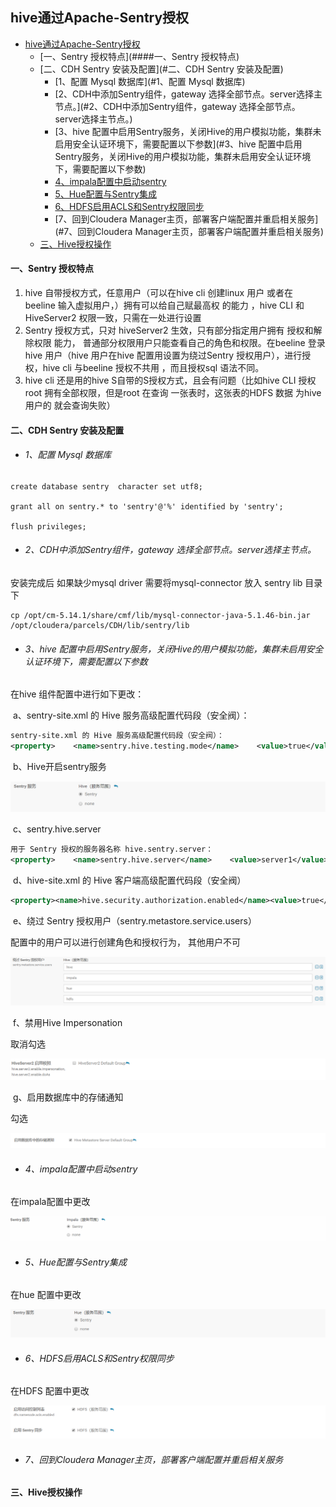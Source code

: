 ## hive通过Apache-Sentry授权

- [hive通过Apache-Sentry授权](#hive通过Apache-Sentry授权)
  - [一、Sentry 授权特点](####一、Sentry 授权特点)
  - [二、CDH Sentry 安装及配置](#二、CDH Sentry 安装及配置)
    - [1、配置 Mysql 数据库](#1、配置 Mysql 数据库)
    - [2、CDH中添加Sentry组件，gateway 选择全部节点。server选择主节点。](#2、CDH中添加Sentry组件，gateway 选择全部节点。server选择主节点。)
    - [3、hive 配置中启用Sentry服务，关闭Hive的用户模拟功能，集群未启用安全认证环境下，需要配置以下参数](#3、hive 配置中启用Sentry服务，关闭Hive的用户模拟功能，集群未启用安全认证环境下，需要配置以下参数)
    - [4、impala配置中启动sentry](#4、impala配置中启动sentry)
    - [5、Hue配置与Sentry集成](#5、Hue配置与Sentry集成)
    - [6、HDFS启用ACLS和Sentry权限同步](#6、HDFS启用ACLS和Sentry权限同步)
    - [7、回到Cloudera Manager主页，部署客户端配置并重启相关服务](#7、回到Cloudera Manager主页，部署客户端配置并重启相关服务)
  - [三、Hive授权操作](#三、Hive授权操作)

#### 一、Sentry 授权特点

1. hive 自带授权方式，任意用户（可以在hive cli 创建linux 用户 或者在 beeline 输入虚拟用户，）拥有可以给自己赋最高权 的能力 ，hive CLI 和HiveServer2 权限一致，只需在一处进行设置
2. Sentry 授权方式，只对 hiveServer2 生效，只有部分指定用户拥有 授权和解除权限 能力， 普通部分权限用户只能查看自己的角色和权限。在beeline 登录hive 用户（hive 用户在hive 配置用设置为绕过Sentry 授权用户），进行授权，hive cli 与beeline 授权不共用 ，而且授权sql 语法不同。
3. hive cli 还是用的hive S自带的S授权方式，且会有问题（比如hive CLI 授权 root 拥有全部权限，但是root 在查询 一张表时，这张表的HDFS 数据 为hive 用户的 就会查询失败）

#### 二、CDH Sentry 安装及配置

- ###### 1、配置 Mysql 数据库

```mysql
create database sentry  character set utf8;

grant all on sentry.* to 'sentry'@'%' identified by 'sentry';

flush privileges;
```

- ###### 2、CDH中添加Sentry组件，gateway 选择全部节点。server选择主节点。

安装完成后
如果缺少mysql driver
需要将mysql-connector 放入 sentry lib 目录下

```shell
cp /opt/cm-5.14.1/share/cmf/lib/mysql-connector-java-5.1.46-bin.jar /opt/cloudera/parcels/CDH/lib/sentry/lib
```

- ###### 3、hive 配置中启用Sentry服务，关闭Hive的用户模拟功能，集群未启用安全认证环境下，需要配置以下参数

在hive 组件配置中进行如下更改：

​	a、sentry-site.xml 的 Hive 服务高级配置代码段（安全阀）：

```xml
sentry-site.xml 的 Hive 服务高级配置代码段（安全阀）：
<property>    <name>sentry.hive.testing.mode</name>    <value>true</value></property>
```

​	b、Hive开启sentry服务

![hive-1](./images/hive-1.png)

​	c、sentry.hive.server

``` xml
用于 Sentry 授权的服务器名称 hive.sentry.server：
<property>    <name>sentry.hive.server</name>    <value>server1</value></property>
```

​	d、hive-site.xml 的 Hive 客户端高级配置代码段（安全阀）

```xml
<property><name>hive.security.authorization.enabled</name><value>true</value></property><property><name>hive.security.authorization.createtable.owner.grants</name><value>ALL</value></property><property><name>hive.security.authorization.task.factory</name><value>org.apache.hadoop.hive.ql.parse.authorization.HiveAuthorizationTaskFactoryImpl</value></property>
```

​	e、绕过 Sentry 授权用户（sentry.metastore.service.users）

配置中的用户可以进行创建角色和授权行为， 其他用户不可

![hive-2](./images/hive-2.png)

​	f、禁用Hive Impersonation

取消勾选

![hive-3](./images/hive-3.png)

​	g、启用数据库中的存储通知

勾选

![hive-4](./images/hive-4.png)

- ###### 4、impala配置中启动sentry

在impala配置中更改

![hive-5](./images/hive-5.png)

- ###### 5、Hue配置与Sentry集成

在hue 配置中更改

![hive-6](./images/hive-6.png)

- ###### 6、HDFS启用ACLS和Sentry权限同步

在HDFS 配置中更改

![hive-7](./images/hive-7.png)

- ###### 7、回到Cloudera Manager主页，部署客户端配置并重启相关服务

#### 三、Hive授权操作
